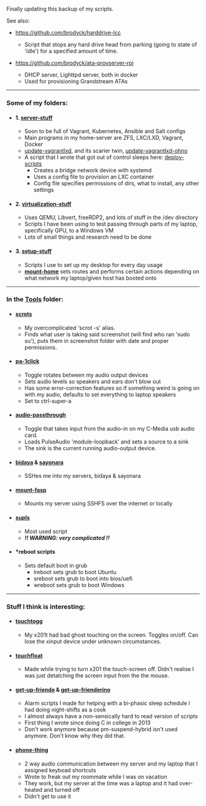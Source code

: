 Finally updating this backup of my scripts.

See also:
- https://github.com/brodyck/harddrive-lcc
  - Script that stops any hard drive head from parking (going to state of 'idle') for a specified amount of time.

- https://github.com/brodyck/ata-provserver-rpi
  - DHCP server, Lighttpd server, both in docker
  - Used for provisioning Grandstream ATAs

---

### Some of my folders:

- #### 1. [server-stuff](https://github.com/brodyck/scripts/tree/master/server-stuff "server-stuff")
  - Soon to be full of Vagrant, Kubernetes, Ansible and Salt configs
  - Main programs in my home-server are ZFS, LXC/LXD, Vagrant, Docker
  - [update-vagrantlxd](https://github.com/brodyck/scripts/tree/master/server-stuff/update-vagrantlxd "update-vagrantlxd"), and its scarier twin, [update-vagrantlxd-ohno](https://github.com/brodyck/scripts/tree/master/server-stuff/update-vagrantlxd-ohno "update-vagrantlxd-ohno")
  - A script that I wrote that got out of control sleeps here: [deploy-scripts](https://github.com/brodyck/scripts/tree/master/server-stuff/deploy-scripts "deploy-scripts")
    - Creates a bridge network device with systemd
    - Uses a config file to provision an LXC container
    - Config file specifies permissions of dirs, what to install, any other settings

- #### 2. [virtualization-stuff](https://github.com/brodyck/scripts/tree/master/virtualization-stuff "virtualization-stuff")
  - Uses QEMU, Libvert, freeRDP2, and lots of stuff in the /dev directory
  - Scripts I have been using to test passing through parts of my laptop, specifically GPU, to a Windows VM
  - Lots of small things and research need to be done

- #### 3. [setup-stuff](https://github.com/brodyck/scripts/tree/master/setup-stuff "setup-stuff")  
  - Scripts I use to set up my desktop for every day usage
  - **[mount-home](https://github.com/brodyck/misc/blob/master/setup-stuff/mount-home "mount-home")** sets routes and performs certain actions depending on what network my laptop/given host has booted onto

---

### In the [Tools](https://github.com/brodyck/misc/blob/master/tools "tools") folder:

- #### [scrots](https://github.com/brodyck/misc/blob/master/tools/scrots "scrots")
  - My overcomplicated 'scrot -s' alias.
  - Finds what user is taking said screenshot (will find who ran 'sudo su'), puts them in screenshot folder with date and proper permissions.

- #### [pa-1click](https://github.com/brodyck/misc/blob/master/pa-1click "pa-1click")
  - Toggle rotates between my audio output devices
  - Sets audio levels so speakers and ears don't blow out
  - Has some error-correction features so if something weird is going on with my audio, defaults to set everything to laptop speakers
  - Set to ctrl-super-a

- #### [audio-passthrough](https://github.com/brodyck/misc/blob/master/audio-passthrough "audio-passthrough")
  - Toggle that takes input from the audio-in on my C-Media usb audio card.
  - Loads PulseAudio 'module-loopback' and sets a source to a sink
  - The sink is the current running audio-output device.

- #### [bidaya](https://github.com/brodyck/misc/blob/master/tools/bidaya "bidaya") & [sayonara](https://github.com/brodyck/misc/blob/master/tools/sayonara "sayonara")
  - SSHes me into my servers, bidaya & sayonara

- #### [mount-fasp](https://github.com/brodyck/misc/blob/master/tools/mount-fasp "mount-fasp")
  - Mounts my server using SSHFS over the internet or locally

- #### [supls](https://github.com/brodyck/misc/blob/master/tools/supls "supls")
  - Most used script  
  - ***!! WARNING: very complicated !!***
  
- #### *reboot scripts
  - Sets default boot in grub
    - lreboot sets grub to boot Ubuntu
    - sreboot sets grub to boot into bios/uefi
    - wreboot sets grub to boot Windows

---

### Stuff I think is interesting:

- #### [touchtogg](https://github.com/brodyck/misc/blob/master/outofdate/touchtogg "touchtogg")  
  - My x201t had bad ghost touching on the screen. Toggles on/off. Can lose the xinput device under unknown circumstances.

- #### [touchfloat](https://github.com/brodyck/misc/blob/master/outofdate/touchfloat "touchfloat")
  - Made while trying to turn x201 the touch-screen off. Didn't realise I was just detatching the screen input from the the mouse. 

- #### [get-up-friendo](https://github.com/brodyck/misc/blob/master/outofdate/get-up-friendo "get-up-friendo") & [get-up-frienderino](https://github.com/brodyck/misc/blob/master/outofdate/get-up-frienderino "get-up-friendorino")  
  - Alarm scripts I made for helping with a bi-phasic sleep schedule I had doing night-shifts as a cook
  - I almost always have a non-sensically hard to read version of scripts
  - First thing I wrote since doing C in college in 2013
  - Don't work anymore because pm-suspend-hybrid isn't used anymore. Don't know why they did that.

- #### [phone-thing](https://github.com/brodyck/misc/blob/master/phone-thing "phone-thing")
  - 2 way audio communication between my server and my laptop that I assigned keyboad shortcuts
  - Wrote to freak out my roommate while I was on vacation
  - They work, but my server at the time was a laptop and it had over-heated and turned off
  - Didn't get to use it

